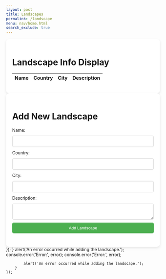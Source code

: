 ```yaml
---
layout: post
title: Landscapes
permalink: /landscape
menu: nav/home.html
search_exclude: true
---
```

<style>
        .container {
            max-width: 800px;
            margin: 0 auto;
            padding: 20px;
            background-color: #fff;
            border-radius: 10px;
            box-shadow: 0 4px 8px rgba(0, 0, 0, 0.1);
        }
        .landscape-item {
            margin-bottom: 20px;
        }
        .landscape-item h2 {
            margin: 0;
            color: #333;
        }
        .landscape-item p {
            margin: 5px 0;
        }
        form {
            display: flex;
            flex-direction: column;
        }
        label, input, textarea, button {
            margin-bottom: 10px;
        }
        input, textarea {
            padding: 10px;
            border: 1px solid #ccc;
            border-radius: 5px;
            width: 100%;
            box-sizing: border-box;
        }
        button {
            background-color: #4CAF50;
            color: white;
            padding: 10px;
            border: none;
            border-radius: 5px;
            cursor: pointer;
            transition: background-color 0.3s ease;
        }
        button:hover {
            background-color: #45a049;
        }
    </style>

<div class="container">
        <h1>Landscape Info Display</h1>
        <table id="demo" class="table">
            <thead>
                <tr>
                    <th>Name</th>
                    <th>Country</th>
                    <th>City</th>
                    <th>Description</th>
                </tr>
            </thead>
            <tbody id="result">
                <!-- JavaScript generated data -->
            </tbody>
        </table>
    </div>

<script type="module">
    import config from './config.js';

    const pythonURI = config.API_BASE_URL;

    window.fetchLandscapes = async function() {
        try {
            const response = await fetch(`${pythonURI}/api/landscapes`);
            if (!response.ok) {
                throw new Error('Failed to fetch landscapes: ' + response.statusText);
            }
            const landscapeData = await response.json();
            displayLandscapes(landscapeData);
        } catch (error) {
            console.error('Error fetching landscapes:', error);
        }
    }

    function displayLandscapes(landscapeData) {
        const resultContainer = document.getElementById('result');
        resultContainer.innerHTML = ''; // Clear previous content

        landscapeData.forEach(landscape => {
            const tr = document.createElement('tr');
            const name = document.createElement('td');
            const country = document.createElement('td');
            const city = document.createElement('td');
            const description = document.createElement('td');
            name.innerHTML = landscape.name; 
            country.innerHTML = landscape.country; 
            city.innerHTML = landscape.city; 
            description.innerHTML = landscape.description; 
            tr.appendChild(name);
            tr.appendChild(country);
            tr.appendChild(city);
            tr.appendChild(description);
            resultContainer.appendChild(tr);
        });
    }

    // Fetch and display landscapes when the page loads
    window.fetchLandscapes();
</script>

<div class="container">
        <h1>Add New Landscape</h1>
        <form id="landscapeForm">
        <label for="name">Name:</label>
        <input type="text" id="name" name="name" required>
        <label for="country">Country:</label>
        <input type="text" id="country" name="country" required>
        <label for="city">City:</label>
        <input type="text" id="city" name="city" required>
        <label for="description">Description:</label>
        <textarea id="description" name="description" required></textarea>
        <button type="submit">Add Landscape</button>
        </form>
    </div>

<script>
    // Ensure pythonURI is defined in the global scope
    import config from './config.js';';
    const pythonURI = config.API_BASE_URL;    const pythonURI = config.API_BASE_URL;

    document.getElementById('landscapeForm').addEventListener('submit', async function(event) {r('submit', async function(event) {
        event.preventDefault();

        const formData = {
            name: document.getElementById('name').value,me: document.getElementById('name').value,
            country: document.getElementById('country').value,            country: document.getElementById('country').value,
            city: document.getElementById('city').value, document.getElementById('city').value,
            description: document.getElementById('description').value
        };

        try {
            const response = await fetch(`${pythonURI}/api/landscapes`, {onse = await fetch(`${pythonURI}/api/landscapes`, {
                method: 'POST',
                headers: {ders: {
                    'Content-Type': 'application/json'                    'Content-Type': 'application/json'
                },
                body: JSON.stringify(formData)
            });

            if (response.ok) {
                alert('Landscape added successfully!');lert('Landscape added successfully!');
                document.getElementById('landscapeForm').reset();lementById('landscapeForm').reset();
                // Optionally, fetch and display the updated list of landscapesy the updated list of landscapes
                window.fetchLandscapes();
            } else { else {
                alert('Failed to add landscape.');     alert('Failed to add landscape.');
            }
        } catch (error) {        } catch (error) {






</script>    });        }            alert('An error occurred while adding the landscape.');            console.error('Error:', error);            console.error('Error:', error);
            alert('An error occurred while adding the landscape.');
        }
    });
</script>
